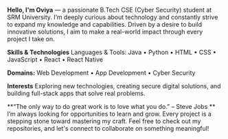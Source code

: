 **Hello, I'm Oviya** — a passionate B.Tech CSE (Cyber Security) student at SRM University.
I’m deeply curious about technology and constantly strive to expand my knowledge and capabilities. Driven by a desire to build innovative solutions, I aim to make a real-world impact through every project I take on.

**Skills & Technologies**
Languages & Tools:
Java • Python • HTML • CSS • JavaScript • React • React Native

**Domains:**
Web Development • App Development • Cyber Security

**Interests**
Exploring new technologies, creating secure digital solutions, and building full-stack apps that solve real problems.

**“The only way to do great work is to love what you do.” – Steve Jobs
**
I’m always looking for opportunities to learn and grow. Every project is a stepping stone toward mastering my craft.
Feel free to check out my repositories, and let's connect to collaborate on something meaningful!
